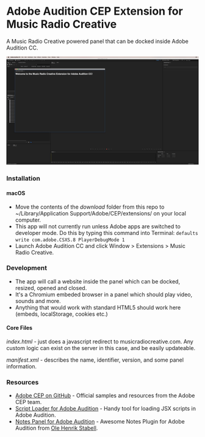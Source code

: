 # Adobe Audition CEP Extension for Music Radio Creative

A Music Radio Creative powered panel that can be docked inside Adobe Audition CC.

![Adobe Audition Extension from Music Radio Creative](https://raw.githubusercontent.com/musicradiocreative/Adobe-Audition-CEP-Extension/master/images/initial-preview.png)

### Installation

#### macOS

* Move the contents of the *download* folder from this repo to ~/Library/Application Support/Adobe/CEP/extensions/ on your local computer.
* This app will not currently run unless Adobe apps are switched to developer mode. Do this by typing this command into Terminal:
`defaults write com.adobe.CSXS.8 PlayerDebugMode 1`
* Launch Adobe Audition CC and click Window > Extensions > Music Radio Creative.

### Development

* The app will call a website inside the panel which can be docked, resized, opened and closed.
* It's a Chromium embeded browser in a panel which should play video, sounds and more.
* Anything that would work with standard HTML5 should work here (embeds, localStorage, cookies etc.)

#### Core Files

*index.html* - just does a javascript redirect to musicradiocreative.com. Any custom logic can exist on the server in this case, and be easily updateable.

*manifest.xml* - describes the name, identifier, version, and some panel information.

### Resources

* [Adobe CEP on GitHub](https://github.com/Adobe-CEP) - Official samples and resources from the Adobe CEP team.
* [Script Loader for Adobe Audition](https://github.com/Adobe-CEP) - Handy tool for loading JSX scripts in Adobe Audition.
* [Notes Panel for Adobe Audition](https://github.com/Hennamann/Notes-Panel-for-Adobe-Audition) - Awesome Notes Plugin for Adobe Audition from [Ole Henrik Stabell](https://github.com/Hennamann).
